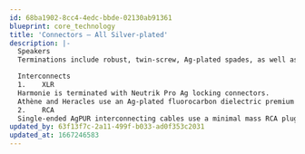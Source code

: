 ```yaml
---
id: 68ba1902-8cc4-4edc-bbde-02130ab91361
blueprint: core_technology
title: 'Connectors – All Silver-plated'
description: |-
  Speakers
  Terminations include robust, twin-screw, Ag-plated spades, as well as appropriate compact or extra-large bananas. Standard construction of AgPur cables incorporates both spades and bananas.

  Interconnects
  1.	XLR
  Harmonie is terminated with Neutrik Pro Ag locking connectors.
  Athène and Heracles use an Ag-plated fluorocarbon dielectric premium XLR. Locking Neutriks are a no-cost substitution for pro or studio use. 
  2.	RCA
  Single-ended AgPUR interconnecting cables use a minimal mass RCA plug made of silver-plated tellurium/copper contacts. This design preserves an all Ag conductor path, providing total signal coherence.
updated_by: 63f13f7c-2a11-499f-b033-ad0f353c2031
updated_at: 1667246583
---
```

